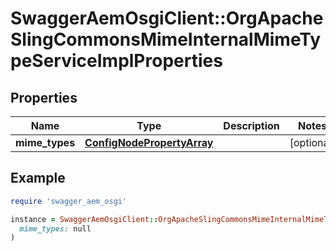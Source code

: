 # SwaggerAemOsgiClient::OrgApacheSlingCommonsMimeInternalMimeTypeServiceImplProperties

## Properties

| Name | Type | Description | Notes |
| ---- | ---- | ----------- | ----- |
| **mime_types** | [**ConfigNodePropertyArray**](ConfigNodePropertyArray.md) |  | [optional] |

## Example

```ruby
require 'swagger_aem_osgi'

instance = SwaggerAemOsgiClient::OrgApacheSlingCommonsMimeInternalMimeTypeServiceImplProperties.new(
  mime_types: null
)
```

